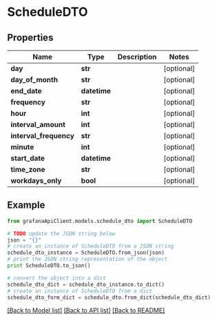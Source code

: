# ScheduleDTO


## Properties
Name | Type | Description | Notes
------------ | ------------- | ------------- | -------------
**day** | **str** |  | [optional] 
**day_of_month** | **str** |  | [optional] 
**end_date** | **datetime** |  | [optional] 
**frequency** | **str** |  | [optional] 
**hour** | **int** |  | [optional] 
**interval_amount** | **int** |  | [optional] 
**interval_frequency** | **str** |  | [optional] 
**minute** | **int** |  | [optional] 
**start_date** | **datetime** |  | [optional] 
**time_zone** | **str** |  | [optional] 
**workdays_only** | **bool** |  | [optional] 

## Example

```python
from grafanaApiClient.models.schedule_dto import ScheduleDTO

# TODO update the JSON string below
json = "{}"
# create an instance of ScheduleDTO from a JSON string
schedule_dto_instance = ScheduleDTO.from_json(json)
# print the JSON string representation of the object
print ScheduleDTO.to_json()

# convert the object into a dict
schedule_dto_dict = schedule_dto_instance.to_dict()
# create an instance of ScheduleDTO from a dict
schedule_dto_form_dict = schedule_dto.from_dict(schedule_dto_dict)
```
[[Back to Model list]](../README.md#documentation-for-models) [[Back to API list]](../README.md#documentation-for-api-endpoints) [[Back to README]](../README.md)


